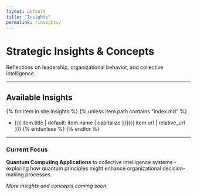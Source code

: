 ```yaml
---
layout: default
title: "Insights"
permalink: /insights/
---
```


# Strategic Insights & Concepts

Reflections on leadership, organizational behavior, and collective intelligence.

---

## Available Insights

{% for item in site.insights %}
  {% unless item.path contains "index.md" %}
- [{{ item.title | default: item.name | capitalize }}]({{ item.url | relative_url }})
  {% endunless %}
{% endfor %}

---

### Current Focus

**Quantum Computing Applications** to collective intelligence systems - exploring how quantum principles might enhance organizational decision-making processes.

*More insights and concepts coming soon.*
